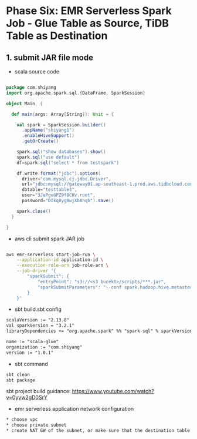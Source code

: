 # Phase Six: EMR Serverless Spark Job - Glue Table as Source, TiDB Table as Destination 

## 1. submit JAR file mode

- scala source code

```scala

package com.shiyang
import org.apache.spark.sql.{DataFrame, SparkSession}

object Main  {

  def main(args: Array[String]): Unit = {

    val spark = SparkSession.builder()
      .appName("shiyang1")
      .enableHiveSupport()
      .getOrCreate()

    spark.sql("show databases").show()
    spark.sql("use default")
    df=spark.sql("select * from testspark")

    df.write.format("jdbc").options(
      driver="com.mysql.cj.jdbc.Driver",
      url="jdbc:mysql://gateway01.ap-southeast-1.prod.aws.tidbcloud.com:4000/test",
      dbtable="testtable3",
      user="3JePguGPZ9f8CHv.root",
      password="DIkq8yg8wjXbAhqb").save()

    spark.close()
  }

}
```

- aws cli submit spark JAR job

```sh

aws emr-serverless start-job-run \
    --application-id application-id \
    --execution-role-arn job-role-arn \
    --job-driver '{
        "sparkSubmit": {
            "entryPoint": "s3://<s3 bucekt>/scripts/***.jar",
            "sparkSubmitParameters": "--conf spark.hadoop.hive.metastore.client.factory.class=com.amazonaws.glue.catalog.metastore.AWSGlueDataCatalogHiveClientFactory --conf spark.driver.cores=1 --conf spark.driver.memory=3g --conf spark.executor.cores=4 --conf spark.executor.memory=3g --jars s3://spark-sql-test-nov23rd/mysql-connector-j-8.2.0.jar"
        }
    }'

```

- sbt build.sbt config

```txt
scalaVersion := "2.13.8"
val sparkVersion = "3.2.1"
libraryDependencies += "org.apache.spark" %% "spark-sql" % sparkVersion % "provided"

name := "scala-glue"
organization := "com.shiyang"
version := "1.0.1"

```

- sbt command

```sh
sbt clean
sbt package

```
sbt project build guidance:
https://www.youtube.com/watch?v=0yyw2gD0SrY


- emr serverless application network configuration

```txt
* choose vpc
* choose private subnet
* create NAT GW of the subnet, or make sure that the destination table is reachable
```
